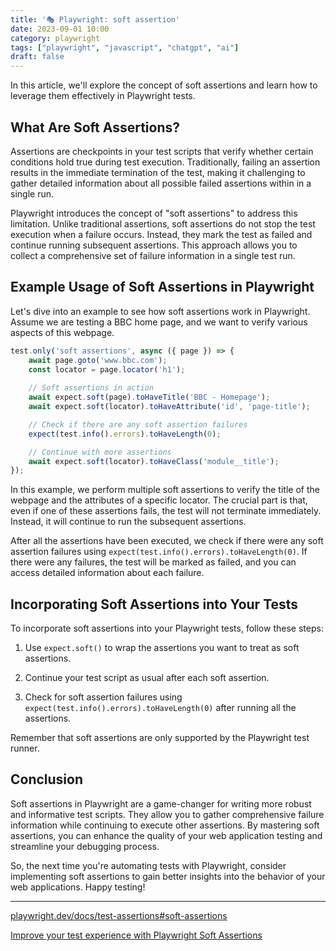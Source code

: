 ```yaml
---
title: '🎭 Playwright: soft assertion'
date: 2023-09-01 10:00
category: playwright
tags: ["playwright", "javascript", "chatgpt", "ai"]
draft: false
---
```


In this article, we'll explore the concept of soft assertions and learn how to leverage them effectively in Playwright tests.

## What Are Soft Assertions?

Assertions are checkpoints in your test scripts that verify whether certain conditions hold true during test execution. Traditionally, failing an assertion results in the immediate termination of the test, making it challenging to gather detailed information about all possible failed assertions within in a single run.

Playwright introduces the concept of "soft assertions" to address this limitation. Unlike traditional assertions, soft assertions do not stop the test execution when a failure occurs. Instead, they mark the test as failed and continue running subsequent assertions. This approach allows you to collect a comprehensive set of failure information in a single test run.

## Example Usage of Soft Assertions in Playwright

Let's dive into an example to see how soft assertions work in Playwright. Assume we are testing a BBC home page, and we want to verify various aspects of this webpage.

```javascript
test.only('soft assertions', async ({ page }) => {
    await page.goto('www.bbc.com');
    const locator = page.locator('h1');
    
    // Soft assertions in action
    await expect.soft(page).toHaveTitle('BBC - Homepage');
    await expect.soft(locator).toHaveAttribute('id', 'page-title');

    // Check if there are any soft assertion failures
    expect(test.info().errors).toHaveLength(0);

    // Continue with more assertions
    await expect.soft(locator).toHaveClass('module__title');
});
```

In this example, we perform multiple soft assertions to verify the title of the webpage and the attributes of a specific locator. The crucial part is that, even if one of these assertions fails, the test will not terminate immediately. Instead, it will continue to run the subsequent assertions.

After all the assertions have been executed, we check if there were any soft assertion failures using `expect(test.info().errors).toHaveLength(0)`. If there were any failures, the test will be marked as failed, and you can access detailed information about each failure.

## Incorporating Soft Assertions into Your Tests

To incorporate soft assertions into your Playwright tests, follow these steps:

1. Use `expect.soft()` to wrap the assertions you want to treat as soft assertions.

2. Continue your test script as usual after each soft assertion.

3. Check for soft assertion failures using `expect(test.info().errors).toHaveLength(0)` after running all the assertions.

Remember that soft assertions are only supported by the Playwright test runner.

## Conclusion

Soft assertions in Playwright are a game-changer for writing more robust and informative test scripts. They allow you to gather comprehensive failure information while continuing to execute other assertions. By mastering soft assertions, you can enhance the quality of your web application testing and streamline your debugging process.

So, the next time you're automating tests with Playwright, consider implementing soft assertions to gain better insights into the behavior of your web applications. Happy testing!

---

[playwright.dev/docs/test-assertions#soft-assertions](https://playwright.dev/docs/test-assertions#soft-assertions)

[Improve your test experience with Playwright Soft Assertions](https://timdeschryver.dev/blog/improve-your-test-experience-with-playwright-soft-assertions)